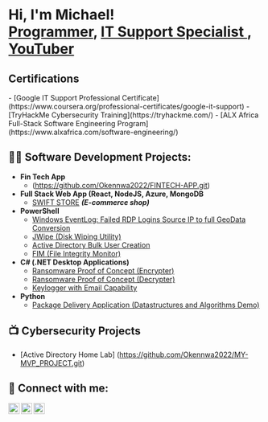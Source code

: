 <h1>Hi, I'm Michael! <br/><a href="https://github.com/Okennwa2022">Programmer</a>, <a href="https://www.linkedin.com/in/adindumichael/">IT Support Specialist </a>, <a href="https://www.youtube.com/c/adindumichael">YouTuber</a></h1>

<h2>Certifications</h2>
- [Google IT Support Professional Certificate](https://www.coursera.org/professional-certificates/google-it-support)  
- [TryHackMe Cybersecurity Training](https://tryhackme.com/)  
- [ALX Africa Full-Stack Software Engineering Program](https://www.alxafrica.com/software-engineering/)  

<h2>👨‍💻 Software Development Projects:</h2>

- <b>Fin Tech App</b>
  - (https://github.com/Okennwa2022/FINTECH-APP.git)
- <b>Full Stack Web App (React, NodeJS, Azure, MongoDB</b>
  - [SWIFT STORE](https://github.com/Okennwa2022/Swift-Store.git) <b><i>(E-commerce shop)</b></i>
- <b>PowerShell</b>
  - [Windows EventLog: Failed RDP Logins Source IP to full GeoData Conversion](https://github.com/joshmadakor1/Sentinel-Lab)
  - [JWipe (Disk Wiping Utility)](https://github.com/joshmadakor1/Jwipe.PowerShell)
  - [Active Directory Bulk User Creation](https://github.com/joshmadakor1/AD_PS)
  - [FIM (File Integrity Monitor)](https://github.com/joshmadakor1/PowerShell-Integrity-FIM)
- <b>C# (.NET Desktop Applications)</b>
  - [Ransomware Proof of Concept (Encrypter)](https://github.com/joshmadakor1/EncrypterPOC)
  - [Ransomware Proof of Concept (Decrypter)](https://github.com/joshmadakor1/DecrypterPOC)
  - [Keylogger with Email Capability](https://github.com/joshmadakor1/Key-Logger-With-Email)
- <b>Python</b>
  - [Package Delivery Application (Datastructures and Algorithms Demo)](https://github.com/joshmadakor1/Package-Delivery-Pathfinding-Algorithm)

<h2>📺 Cybersecurity Projects</h2>

- [Active Directory Home Lab] (https://github.com/Okennwa2022/MY-MVP_PROJECT.git)

<h2> 🤳 Connect with me:</h2>

[<img align="left" alt="adindumichael | YouTube" width="22px" src="https://cdn.jsdelivr.net/npm/simple-icons@v3/icons/youtube.svg" />][youtube]
[<img align="left" alt="b_okennwa | Twitter" width="22px" src="https://cdn.jsdelivr.net/npm/simple-icons@v3/icons/twitter.svg" />][twitter]
[<img align="left" alt="adindumichael | LinkedIn" width="22px" src="https://cdn.jsdelivr.net/npm/simple-icons@v3/icons/linkedin.svg" />][linkedin]

[twitter]: https://twitter.com/b_okennwa
[youtube]: https://www.youtube.com/c/adindumichael
[linkedin]: https://linkedin.com/in/adindumichael

<!--
**joshmadakor1/joshmadakor1** is a ✨ _special_ ✨ repository because its `README.md` (this file) appears on your GitHub profile.

Here are some ideas to get you started:

- 🔭 I’m currently working on ...
- 🌱 I’m currently learning ...
- 👯 I’m looking to collaborate on ...
- 🤔 I’m looking for help with ...
- 💬 Ask me about ...
- 📫 How to reach me: ...
- 😄 Pronouns: ...
- ⚡ Fun fact: ...
-->
